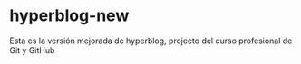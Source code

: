 # hyperblog-new
Esta es la versión mejorada de hyperblog, projecto del curso profesional de Git y GitHub
